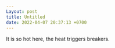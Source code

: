 ```yaml
---
Layout: post
title: Untitled
date: 2022-04-07 20:37:13 +0700
---
```

It is so hot here, the heat triggers breakers.
